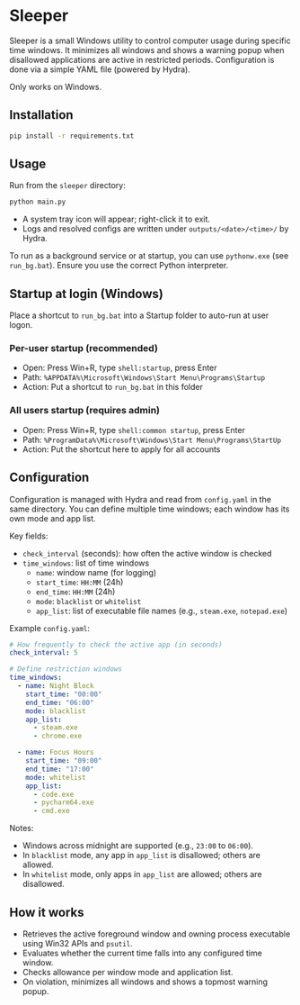 # Sleeper

Sleeper is a small Windows utility to control computer usage during specific time windows. It minimizes all windows and shows a warning popup when disallowed applications are active in restricted periods. Configuration is done via a simple YAML file (powered by Hydra).

Only works on Windows.

## Installation

```bash
pip install -r requirements.txt
```


## Usage

Run from the `sleeper` directory:

```bash
python main.py
```

- A system tray icon will appear; right-click it to exit.
- Logs and resolved configs are written under `outputs/<date>/<time>/` by Hydra.

To run as a background service or at startup, you can use `pythonw.exe` (see `run_bg.bat`). Ensure you use the correct Python interpreter.


## Startup at login (Windows)

Place a shortcut to `run_bg.bat` into a Startup folder to auto-run at user logon.

### Per-user startup (recommended)
- Open: Press Win+R, type `shell:startup`, press Enter
- Path: `%APPDATA%\Microsoft\Windows\Start Menu\Programs\Startup`
- Action: Put a shortcut to `run_bg.bat` in this folder

### All users startup (requires admin)
- Open: Press Win+R, type `shell:common startup`, press Enter
- Path: `%ProgramData%\Microsoft\Windows\Start Menu\Programs\StartUp`
- Action: Put the shortcut here to apply for all accounts



## Configuration

Configuration is managed with Hydra and read from `config.yaml` in the same directory. You can define multiple time windows; each window has its own mode and app list.

Key fields:

- `check_interval` (seconds): how often the active window is checked
- `time_windows`: list of time windows
  - `name`: window name (for logging)
  - `start_time`: `HH:MM` (24h)
  - `end_time`: `HH:MM` (24h)
  - `mode`: `blacklist` or `whitelist`
  - `app_list`: list of executable file names (e.g., `steam.exe`, `notepad.exe`)

Example `config.yaml`:

```yaml
# How frequently to check the active app (in seconds)
check_interval: 5

# Define restriction windows
time_windows:
  - name: Night Block
    start_time: "00:00"
    end_time: "06:00"
    mode: blacklist
    app_list:
      - steam.exe
      - chrome.exe

  - name: Focus Hours
    start_time: "09:00"
    end_time: "17:00"
    mode: whitelist
    app_list:
      - code.exe
      - pycharm64.exe
      - cmd.exe
```

Notes:
- Windows across midnight are supported (e.g., `23:00` to `06:00`).
- In `blacklist` mode, any app in `app_list` is disallowed; others are allowed.
- In `whitelist` mode, only apps in `app_list` are allowed; others are disallowed.


## How it works

- Retrieves the active foreground window and owning process executable using Win32 APIs and `psutil`.
- Evaluates whether the current time falls into any configured time window.
- Checks allowance per window mode and application list.
- On violation, minimizes all windows and shows a topmost warning popup.



